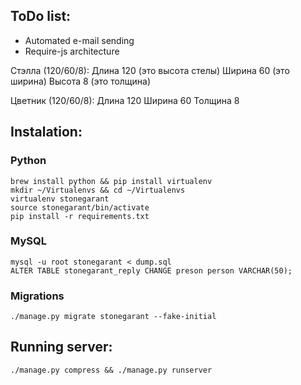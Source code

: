 
## ToDo list:

* Automated e-mail sending
* Require-js architecture

Стэлла (120/60/8):
Длина 120 (это высота стелы)
Ширина 60 (это ширина)
Высота 8 (это толщина)

Цветник (120/60/8):
Длина 120
Ширина 60
Толщина 8


## Instalation:

### Python
	
    brew install python && pip install virtualenv
    mkdir ~/Virtualenvs && cd ~/Virtualenvs
    virtualenv stonegarant
    source stonegarant/bin/activate
    pip install -r requirements.txt

### MySQL
    
	mysql -u root stonegarant < dump.sql
	ALTER TABLE stonegarant_reply CHANGE preson person VARCHAR(50);

### Migrations

    ./manage.py migrate stonegarant --fake-initial


## Running server:

	./manage.py compress && ./manage.py runserver

